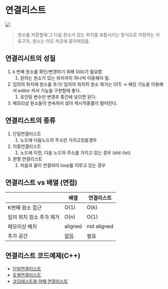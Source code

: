 # 연결리스트

![](https://img1.daumcdn.net/thumb/R1280x0/?scode=mtistory2&fname=https%3A%2F%2Fblog.kakaocdn.net%2Fdn%2FmoASN%2FbtqCqNiHGUn%2FqKUiizT08aHIkeWaG5ONN0%2Fimg.png)
> 원소를 저장할때 그 다음 원소가 있는 위치를 포함시키는 방식으로 저장하는 자료구조, 원소는 이곳 저곳에 흩어져있음.


## 연결리시트의 성질

1. k 번째 원소를 확인/변경하기 위해 O(k)가 필요함
   1. 원하는 원소가 있는 위치까지 하나씩 이동해야 됨.
2. 임의의 위치에 원소를 추가/ 임의의 위치의 원소 제거는 O(1)  -> 해당 기능을 이용해서 editor 커서 기능을 구현할때 좋다.
   1. 포인팅 변수만 변경후 중간에 넣으면 된다.
3. 메모리상 원소들이 연속하지 않아 캐시적중률이 떨어진다.

## 연결리스트의 종류

1. 단일연결리스트
   1. 노드에 다음노드의 주소만 가지고있을경우
2. 이중연결리스트
   1. 노드에 이전, 다음 노드의 주소를 가지고 있는 경우 (std::list)
3. 원형 연결리스트
   1. 처음과 끝이 연결되어 loop를 이루고 있는 경우

## 연결리스트 vs 배열 (면접)

||배열|연결리스트|
|------|---|---|
|K번째 원소 접근|O(1)|O(k)|
|임의 위치 원소 추가 제거|O(n)|O(1)|
|메모리상 배치|aligned|not aligned|
|추가 공간|없음|필요|


## 연결리스트 코드예제(C++)

+ [단일연결리스트](../CppGuild/SingleLinkedList.h)
+ [듀얼연결리스트](../CppGuild/DoubleLinkedList.h)
+ [코딩테스트용 야매 연결리스트](../CppGuild/YameLinkedList.cpp)